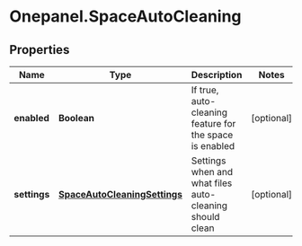 # Onepanel.SpaceAutoCleaning

## Properties
Name | Type | Description | Notes
------------ | ------------- | ------------- | -------------
**enabled** | **Boolean** | If true, auto-cleaning feature for the space is enabled | [optional] 
**settings** | [**SpaceAutoCleaningSettings**](SpaceAutoCleaningSettings.md) | Settings when and what files auto-cleaning should clean | [optional] 


